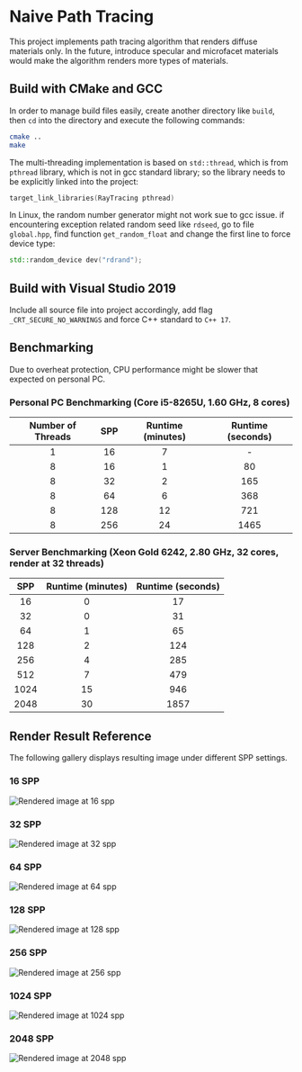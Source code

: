# Naive Path Tracing

This project implements path tracing algorithm that renders diffuse materials only. In the future, introduce specular and microfacet materials would make the algorithm renders more types of materials.

## Build with CMake and GCC

In order to manage build files easily, create another directory like `build`, then `cd` into the directory and execute the following commands:

```bash
cmake ..
make
```

The multi-threading implementation is based on `std::thread`, which is from `pthread` library, which is not in gcc standard library; so the library needs to be explicitly linked into the project:

```c
target_link_libraries(RayTracing pthread)
```

In Linux, the random number generator might not work sue to gcc issue. if encountering exception related random seed like `rdseed`, go to file `global.hpp`, find function `get_random_float` and change the first line to force device type:

```cpp
std::random_device dev("rdrand");
```

## Build with Visual Studio 2019

Include all source file into project accordingly, add flag `_CRT_SECURE_NO_WARNINGS` and force C++ standard to `C++ 17`.

## Benchmarking

Due to overheat protection, CPU performance might be slower that expected on personal PC.

### Personal PC Benchmarking (Core i5-8265U, 1.60 GHz, 8 cores)

| Number of Threads | SPP | Runtime (minutes) | Runtime (seconds) |
|:-----------------:|:---:|:-----------------:|:-----------------:|
|         1         |  16 |         7         |         -         |
|         8         |  16 |         1         |         80        |
|         8         |  32 |         2         |        165        |
|         8         |  64 |         6         |        368        |
|         8         | 128 |         12        |        721        |
|         8         | 256 |         24        |        1465       |

### Server Benchmarking (Xeon Gold 6242, 2.80 GHz, 32 cores, render at 32 threads)

|  SPP | Runtime (minutes) | Runtime (seconds) |
|:----:|:-----------------:|:-----------------:|
|  16  |         0         |         17        |
|  32  |         0         |         31        |
|  64  |         1         |         65        |
|  128 |         2         |        124        |
|  256 |         4         |        285        |
|  512 |         7         |        479        |
| 1024 |         15        |        946        |
| 2048 |         30        |        1857       |

## Render Result Reference

The following gallery displays resulting image under different SPP settings.

### 16 SPP
![Rendered image at 16 spp](./images/16-spp.png)

### 32 SPP
![Rendered image at 32 spp](./images/32-spp.png)

### 64 SPP
![Rendered image at 64 spp](./images/64-spp.png)

### 128 SPP
![Rendered image at 128 spp](./images/128-spp.png)

### 256 SPP
![Rendered image at 256 spp](./images/256-spp.png)

### 1024 SPP
![Rendered image at 1024 spp](./images/1024-spp.png)

### 2048 SPP
![Rendered image at 2048 spp](./images/2048-spp.png)
